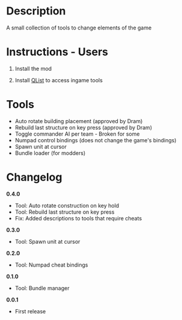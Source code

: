 # Description

A small collection of tools to change elements of the game

# Instructions - Users

1. Install the mod

2. Install <a href="https://github.com/dodad-2/QList">QList</a> to access ingame tools

# Tools

- Auto rotate building placement (approved by Dram)
- Rebuild last structure on key press (approved by Dram)
- Toggle commander AI per team - Broken for some
- Numpad control bindings (does not change the game's bindings)
- Spawn unit at cursor
- Bundle loader (for modders)

# Changelog

**0.4.0**

- Tool: Auto rotate construction on key hold
- Tool: Rebuild last structure on key press
- Fix: Added descriptions to tools that require cheats

**0.3.0**

- Tool: Spawn unit at cursor

**0.2.0**

- Tool: Numpad cheat bindings

**0.1.0**

- Tool: Bundle manager

**0.0.1**

- First release
